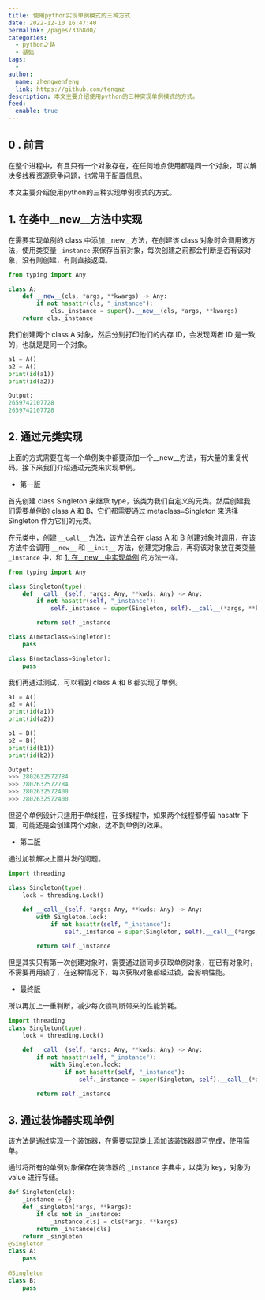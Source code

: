 ```yaml
---
title: 使用python实现单例模式的三种方式
date: 2022-12-10 16:47:40
permalink: /pages/33b8d0/
categories:
  - python之路
  - 基础
tags:
  - 
author: 
  name: zhengwenfeng
  link: https://github.com/tenqaz
description: 本文主要介绍使用python的三种实现单例模式的方式。
feed: 
  enable: true
---
```

## 0 . 前言

在整个进程中，有且只有一个对象存在，在任何地点使用都是同一个对象，可以解决多线程资源竞争问题，也常用于配置信息。

本文主要介绍使用python的三种实现单例模式的方式。

## 1. 在类中__new__方法中实现

在需要实现单例的 class 中添加__new__方法，在创建该 class 对象时会调用该方法，使用类变量 `_instance` 来保存当前对象，每次创建之前都会判断是否有该对象，没有则创建，有则直接返回。

```python
from typing import Any

class A:
    def __new__(cls, *args, **kwargs) -> Any:
        if not hasattr(cls, "_instance"):
            cls._instance = super().__new__(cls, *args, **kwargs)
    return cls._instance
```

我们创建两个 class A 对象，然后分别打印他们的内存 ID，会发现两者 ID 是一致的，也就是是同一个对象。
```python
a1 = A()  
a2 = A()  
print(id(a1))  
print(id(a2))

Output: 
2659742107728
2659742107728
```

## 2. 通过元类实现

上面的方式需要在每一个单例类中都要添加一个__new__方法，有大量的重复代码。接下来我们介绍通过元类来实现单例。

* 第一版

首先创建 class Singleton 来继承 type，该类为我们自定义的元类。然后创建我们需要单例的 class A 和 B，它们都需要通过 metaclass=Singleton 来选择 Singleton 作为它们的元类。

在元类中，创建 `__call__` 方法，该方法会在 class A 和 B 创建对象时调用，在该方法中会调用 `__new__` 和 `__init__` 方法，创建完对象后，再将该对象放在类变量 `_instance` 中，和 [1. 在__new__中实现单例](#_1-在类中-new-方法中实现) 的方法一样。

```python
from typing import Any

class Singleton(type):
    def __call__(self, *args: Any, **kwds: Any) -> Any:
        if not hasattr(self, "_instance"):
            self._instance = super(Singleton, self).__call__(*args, **kwds)

        return self._instance

class A(metaclass=Singleton):
    pass

class B(metaclass=Singleton):
    pass
```

我们再通过测试，可以看到 class A 和 B 都实现了单例。
```python
a1 = A()
a2 = A()
print(id(a1))
print(id(a2))

b1 = B()
b2 = B()
print(id(b1))
print(id(b2))

Output:
>>> 2802632572784
>>> 2802632572784
>>> 2802632572400
>>> 2802632572400
```

但这个单例设计只适用于单线程，在多线程中，如果两个线程都停留 hasattr 下面，可能还是会创建两个对象，达不到单例的效果。


* 第二版

通过加锁解决上面并发的问题。

```python
import threading

class Singleton(type):
    lock = threading.Lock()
    
    def __call__(self, *args: Any, **kwds: Any) -> Any:
        with Singleton.lock:
            if not hasattr(self, "_instance"):
                self._instance = super(Singleton, self).__call__(*args, **kwds)

        return self._instance
```

但是其实只有第一次创建对象时，需要通过锁同步获取单例对象，在已有对象时，不需要再用锁了，在这种情况下，每次获取对象都经过锁，会影响性能。

* 最终版

所以再加上一重判断，减少每次锁判断带来的性能消耗。

```python
import threading
class Singleton(type):
    lock = threading.Lock()
    
    def __call__(self, *args: Any, **kwds: Any) -> Any:
        if not hasattr(self, "_instance"):
            with Singleton.lock:
                if not hasattr(self, "_instance"):
                    self._instance = super(Singleton, self).__call__(*args, **kwds)

        return self._instance
```


## 3. 通过装饰器实现单例

该方法是通过实现一个装饰器，在需要实现类上添加该装饰器即可完成，使用简单。

通过将所有的单例对象保存在装饰器的 `_instance` 字典中，以类为 key，对象为 value 进行存储。

```python
def Singleton(cls):
    _instance = {}
    def _singleton(*args, **kargs):
        if cls not in _instance:
            _instance[cls] = cls(*args, **kargs)
        return _instance[cls]
    return _singleton
@Singleton
class A:
    pass
  
@Singleton
class B:
    pass
  
```

